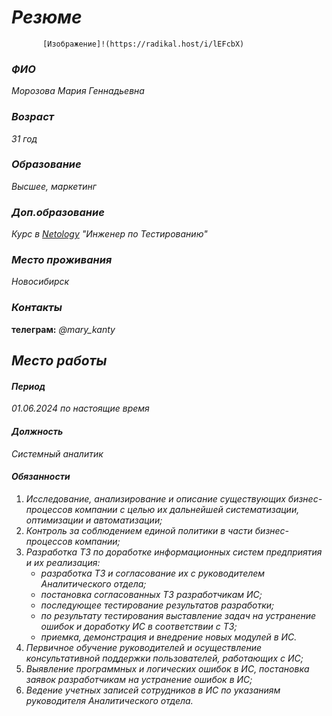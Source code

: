# ___Резюме___

           [Изображение]!(https://radikal.host/i/lEFcbX)

### ___ФИО___
_Морозова Мария Геннадьевна_

### ___Возраст___
_31 год_

### ___Образование___
_Высшее, маркетинг_

### ___Доп.образование___
_Курс в [Netology](https://netology.ru/) "Инженер по Тестированию"_

### ___Место проживания___
_Новосибирск_

### ___Контакты___
__телеграм:__ _@mary_kanty_

## ___Место работы___

#### ___Период___
_01.06.2024 по настоящие время_

#### ___Должность___
_Системный аналитик_

#### ___Обязанности___
1. _Исследование, анализирование и описание существующих бизнес-процессов компании с целью их дальнейшей систематизации, оптимизации и автоматизации;_
2. _Контроль за соблюдением единой политики в части бизнес-процессов компании;_
3. _Разработка ТЗ по доработке информационных систем предприятия и их реализация:_
   - _разработка ТЗ и согласование их с руководителем Аналитического отдела;_
   - _постановка согласованных ТЗ разработчикам ИС;_
   - _последующее тестирование результатов разработки;_
   - _по результату тестирования выставление задач на устранение ошибок и доработку ИС в соответствии с ТЗ;_
   - _приемка, демонстрация и внедрение новых модулей в ИС._
4. _Первичное обучение руководителей и осуществление консультативной поддержки пользователей, работающих с ИС;_
5. _Выявление программных и логических ошибок в ИС, постановка заявок разработчикам на устранение ошибок в ИС;_
6. _Ведение учетных записей сотрудников в ИС по указаниям руководителя Аналитического отдела._